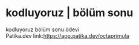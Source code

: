 # kodluyoruz | bölüm sonu
 kodluyoruz bölüm sonu ödevi <br>
Patika.dev link:https://app.patika.dev/octaprimula
